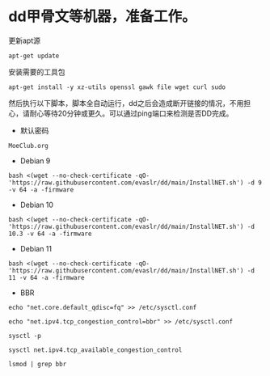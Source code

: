# dd甲骨文等机器，准备工作。

更新apt源

```
apt-get update
```

安装需要的工具包

```
apt-get install -y xz-utils openssl gawk file wget curl sudo
```

然后执行以下脚本，脚本全自动运行，dd之后会造成断开链接的情况，不用担心，请耐心等待20分钟或更久。可以通过ping端口来检测是否DD完成。

- 默认密码
```
MoeClub.org
```


- Debian 9
```
bash <(wget --no-check-certificate -qO- 'https://raw.githubusercontent.com/evaslr/dd/main/InstallNET.sh') -d 9 -v 64 -a -firmware
```

- Debian 10
```
bash <(wget --no-check-certificate -qO- 'https://raw.githubusercontent.com/evaslr/dd/main/InstallNET.sh') -d 10.3 -v 64 -a -firmware
```

- Debian 11
```
bash <(wget --no-check-certificate -qO- 'https://raw.githubusercontent.com/evaslr/dd/main/InstallNET.sh') -d 11 -v 64 -a -firmware
```

- BBR
```
echo "net.core.default_qdisc=fq" >> /etc/sysctl.conf
```

```
echo "net.ipv4.tcp_congestion_control=bbr" >> /etc/sysctl.conf
```

```
sysctl -p
```

```
sysctl net.ipv4.tcp_available_congestion_control
```

```
lsmod | grep bbr
```
